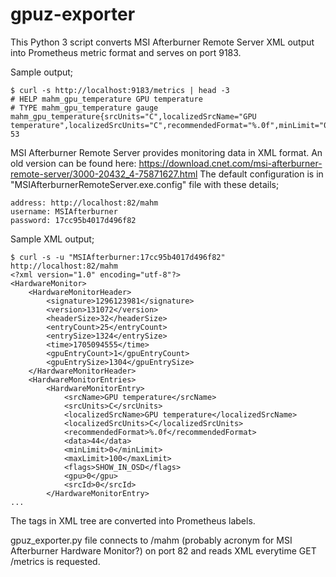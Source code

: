 # gpuz-exporter

This Python 3 script converts MSI Afterburner Remote Server XML output into Prometheus metric format and serves on port 9183.

Sample output;
```
$ curl -s http://localhost:9183/metrics | head -3
# HELP mahm_gpu_temperature GPU temperature
# TYPE mahm_gpu_temperature gauge
mahm_gpu_temperature{srcUnits="C",localizedSrcName="GPU temperature",localizedSrcUnits="C",recommendedFormat="%.0f",minLimit="0",maxLimit="100",flags="SHOW_IN_OSD",gpu="0",srcId="0"} 53
```

MSI Afterburner Remote Server provides monitoring data in XML format.
An old version can be found here: https://download.cnet.com/msi-afterburner-remote-server/3000-20432_4-75871627.html
The default configuration is in "MSIAfterburnerRemoteServer.exe.config" file with these details;
```
address: http://localhost:82/mahm
username: MSIAfterburner
password: 17cc95b4017d496f82
```

Sample XML output;
```
$ curl -s -u "MSIAfterburner:17cc95b4017d496f82" http://localhost:82/mahm
<?xml version="1.0" encoding="utf-8"?>
<HardwareMonitor>
	<HardwareMonitorHeader>
		<signature>1296123981</signature>
		<version>131072</version>
		<headerSize>32</headerSize>
		<entryCount>25</entryCount>
		<entrySize>1324</entrySize>
		<time>1705094555</time>
		<gpuEntryCount>1</gpuEntryCount>
		<gpuEntrySize>1304</gpuEntrySize>
	</HardwareMonitorHeader>
	<HardwareMonitorEntries>
		<HardwareMonitorEntry>
			<srcName>GPU temperature</srcName>
			<srcUnits>C</srcUnits>
			<localizedSrcName>GPU temperature</localizedSrcName>
			<localizedSrcUnits>C</localizedSrcUnits>
			<recommendedFormat>%.0f</recommendedFormat>
			<data>44</data>
			<minLimit>0</minLimit>
			<maxLimit>100</maxLimit>
			<flags>SHOW_IN_OSD</flags>
			<gpu>0</gpu>
			<srcId>0</srcId>
		</HardwareMonitorEntry>
...
```

The tags in XML tree are converted into Prometheus labels.

gpuz_exporter.py file connects to /mahm (probably acronym for MSI Afterburner Hardware Monitor?) on port 82 and reads XML everytime GET /metrics is requested.
